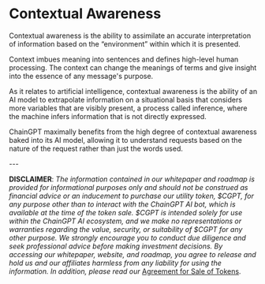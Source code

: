 # Contextual Awareness

Contextual awareness is the ability to assimilate an accurate interpretation of information based on the “environment” within which it is presented.

Context imbues meaning into sentences and defines high-level human processing. The context can change the meanings of terms and give insight into the essence of any message's purpose.

As it relates to artificial intelligence, contextual awareness is the ability of an AI model to extrapolate information on a situational basis that considers more variables that are visibly present, a process called inference, where the machine infers information that is not directly expressed.&#x20;

ChainGPT maximally benefits from the high degree of contextual awareness baked into its AI model, allowing it to understand requests based on the nature of the request rather than just the words used.

\---

**DISCLAIMER**: _The information contained in our whitepaper and roadmap is provided for informational purposes only and should not be construed as financial advice or an inducement to purchase our utility token, $CGPT, for any purpose other than to interact with the ChainGPT AI bot, which is available at the time of the token sale. $CGPT is intended solely for use within the ChainGPT AI ecosystem, and we make no representations or warranties regarding the value, security, or suitability of $CGPT for any other purpose. We strongly encourage you to conduct due diligence and seek professional advice before making investment decisions. By accessing our whitepaper, website, and roadmap, you agree to release and hold us and our affiliates harmless from any liability for using the information.  In addition, please read our_ [Agreement for Sale of Tokens](https://www.chaingpt.org/licences).
